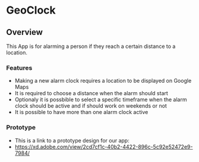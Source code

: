 # GeoClock
## Overview
This App is for alarming a person if they reach a certain distance to a location.
### Features
* Making a new alarm clock requires a location to be displayed on Google Maps
* It is required to choose a distance when the alarm should start
* Optionaly it is possbible to select a specific timeframe when the alarm clock should be active and if should work on weekends or not
* It is possible to have more than one alarm clock active

### Prototype
* This is a link to a prototype design for our app:
* https://xd.adobe.com/view/2cd7cf1c-40b2-4422-896c-5c92e52472e9-7984/
